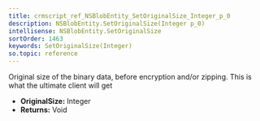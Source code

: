 ```yaml
---
title: crmscript_ref_NSBlobEntity_SetOriginalSize_Integer_p_0
description: NSBlobEntity.SetOriginalSize(Integer p_0)
intellisense: NSBlobEntity.SetOriginalSize
sortOrder: 1463
keywords: SetOriginalSize(Integer)
so.topic: reference
---
```



Original size of the binary data, before encryption and/or zipping. This is what the ultimate client will get



* **OriginalSize:** Integer
* **Returns:** Void


